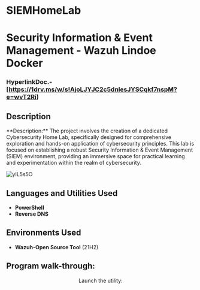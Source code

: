 # SIEMHomeLab
<h1>Security Information & Event Management - Wazuh Lindoe Docker</h1>

 ### HyperlinkDoc.-[https://1drv.ms/w/s!AjoLJYJC2c5dnlesJYSCqkf7nspM?e=wvT2Ri)  

<h2>Description</h2>
**Description:**
The project involves the creation of a dedicated Cybersecurity Home Lab, specifically designed for comprehensive exploration and hands-on application of cybersecurity principles. This lab is focused on establishing a robust Security Information & Event Management (SIEM) environment, providing an immersive space for practical learning and experimentation within the realm of cybersecurity.
<br />

![yIL5s5O](https://github.com/Vtec87/SIEMHomeLab/assets/115051912/57b9b4ca-f2ab-4f9c-8459-b7761974da38) 

<h2>Languages and Utilities Used</h2>

- <b>PowerShell</b> 
- <b>Reverse DNS</b>

<h2>Environments Used </h2>

- <b>Wazuh-Open Source Tool</b> (21H2)

<h2>Program walk-through:</h2>

<p align="center">
Launch the utility: <br/>

